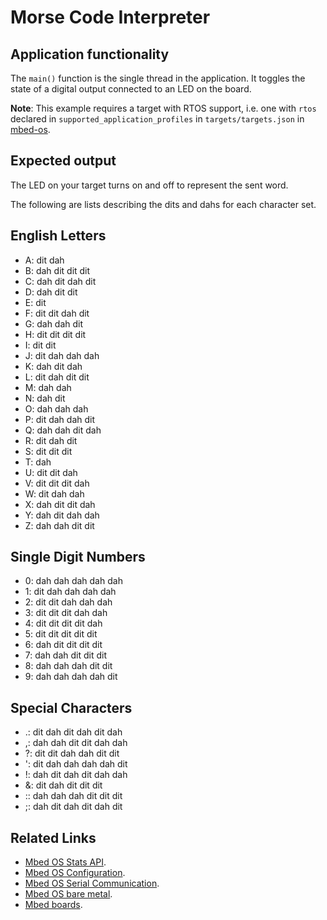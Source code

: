 # Morse Code Interpreter

## Application functionality

The `main()` function is the single thread in the application. It toggles the state of a digital output connected to an LED on the board.

**Note**: This example requires a target with RTOS support, i.e. one with `rtos` declared in `supported_application_profiles` in `targets/targets.json` in [mbed-os](https://github.com/ARMmbed/mbed-os). 

## Expected output
The LED on your target turns on and off to represent the sent word. 

The following are lists describing the dits and dahs for each character set.

## English Letters
- A: dit dah 
- B: dah dit dit dit 
- C: dah dit dah dit
- D: dah dit dit
- E: dit
- F: dit dit dah dit
- G: dah dah dit
- H: dit dit dit dit
- I: dit dit
- J: dit dah dah dah
- K: dah dit dah
- L: dit dah dit dit
- M: dah dah
- N: dah dit
- O: dah dah dah
- P: dit dah dah dit
- Q: dah dah dit dah
- R: dit dah dit
- S: dit dit dit
- T: dah
- U: dit dit dah
- V: dit dit dit dah
- W: dit dah dah
- X: dah dit dit dah
- Y: dah dit dah dah
- Z: dah dah dit dit

## Single Digit Numbers
- 0: dah dah dah dah dah
- 1: dit dah dah dah dah
- 2: dit dit dah dah dah
- 3: dit dit dit dah dah
- 4: dit dit dit dit dah
- 5: dit dit dit dit dit
- 6: dah dit dit dit dit
- 7: dah dah dit dit dit
- 8: dah dah dah dit dit
- 9: dah dah dah dah dit

## Special Characters
- .: dit dah dit dah dit dah
- ,: dah dah dit dit dah dah
- ?: dit dit dah dah dit dit
- ': dit dah dah dah dah dit
- !: dah dit dah dit dah dah
- &: dit dah dit dit dit 
- :: dah dah dah dit dit dit
- ;: dah dit dah dit dah dit


## Related Links

* [Mbed OS Stats API](https://os.mbed.com/docs/latest/apis/mbed-statistics.html).
* [Mbed OS Configuration](https://os.mbed.com/docs/latest/reference/configuration.html).
* [Mbed OS Serial Communication](https://os.mbed.com/docs/latest/tutorials/serial-communication.html).
* [Mbed OS bare metal](https://os.mbed.com/docs/mbed-os/latest/reference/mbed-os-bare-metal.html).
* [Mbed boards](https://os.mbed.com/platforms/).
